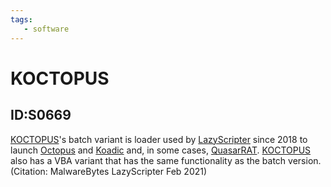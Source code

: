 ```yaml
---
tags:
   - software
---
```

# KOCTOPUS
## ID:S0669
[KOCTOPUS](/mitre/software/S0669)'s batch variant is loader used by [LazyScripter](/mitre/groups/G0140) since 2018 to launch [Octopus](/mitre/software/S0340) and [Koadic](/mitre/software/S0250) and, in some cases, [QuasarRAT](/mitre/software/S0262). [KOCTOPUS](/mitre/software/S0669) also has a VBA variant that has the same functionality as the batch version.(Citation: MalwareBytes LazyScripter Feb 2021)
